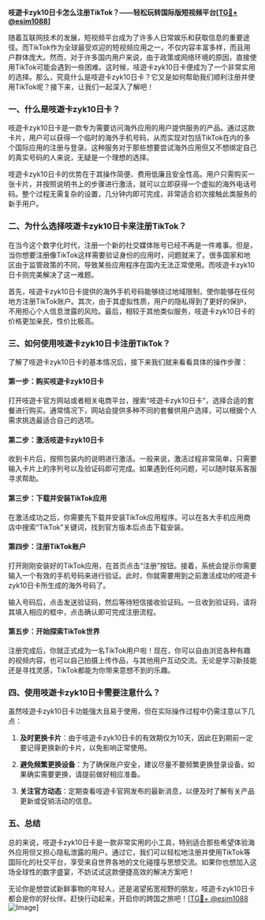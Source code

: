 **吱遊卡zyk10日卡怎么注册TikTok？——轻松玩转国际版短视频平台[[TG💪+ @esim1088](https://t.me/s/esim1088)]**

随着互联网技术的发展，短视频平台成为了许多人日常娱乐和获取信息的重要途径。而TikTok作为全球最受欢迎的短视频应用之一，不仅内容丰富多样，而且用户群体庞大。然而，对于许多国内用户来说，由于政策或网络环境的原因，直接使用TikTok可能会遇到一些困难。这时候，吱遊卡zyk10日卡便成为了一个非常实用的选择。那么，究竟什么是吱遊卡zyk10日卡？它又是如何帮助我们顺利注册并使用TikTok呢？接下来，让我们一起深入了解吧！

### 一、什么是吱遊卡zyk10日卡？

吱遊卡zyk10日卡是一款专为需要访问海外应用的用户提供服务的产品。通过这款卡片，用户可以获得一个临时的海外手机号码，从而实现对包括TikTok在内的多个国际应用的注册与登录。这种服务对于那些想要尝试海外应用但又不想绑定自己的真实号码的人来说，无疑是一个理想的选择。

吱遊卡zyk10日卡的优势在于其操作简便、费用低廉且安全性高。用户只需购买一张卡片，并按照说明书上的步骤进行激活，就可以立即获得一个虚拟的海外电话号码。整个过程无需复杂的设置，几分钟内即可完成，非常适合初次接触此类服务的新手用户。

### 二、为什么选择吱遊卡zyk10日卡来注册TikTok？

在当今这个数字化时代，注册一个新的社交媒体账号已经不再是一件难事。但是，当你想要注册像TikTok这样需要验证身份的应用时，问题就来了。很多国家和地区由于监管政策的不同，导致某些应用程序在国内无法正常使用。而吱遊卡zyk10日卡则完美解决了这一难题。

首先，吱遊卡zyk10日卡提供的海外手机号码能够绕过地域限制，使你能够在任何地方注册TikTok账户。其次，由于其虚拟性质，用户的隐私得到了更好的保护，不用担心个人信息泄露的风险。最后，相较于其他类似服务，吱遊卡zyk10日卡的价格更加亲民，性价比极高。

### 三、如何使用吱遊卡zyk10日卡注册TikTok？

了解了吱遊卡zyk10日卡的基本情况后，接下来我们就来看看具体的操作步骤：

#### 第一步：购买吱遊卡zyk10日卡

打开吱遊卡官方网站或者相关电商平台，搜索“吱遊卡zyk10日卡”，选择合适的套餐进行购买。通常情况下，网站会提供多种不同的套餐供用户选择，可以根据个人需求挑选最适合自己的选项。

#### 第二步：激活吱遊卡zyk10日卡

收到卡片后，按照包装内的说明进行激活。一般来说，激活过程非常简单，只需要输入卡片上的序列号以及验证码即可完成。如果遇到任何问题，可以随时联系客服寻求帮助。

#### 第三步：下载并安装TikTok应用

在激活成功之后，你需要先下载并安装TikTok应用程序。可以在各大手机应用商店中搜索“TikTok”关键词，找到官方版本后点击下载安装。

#### 第四步：注册TikTok账户

打开刚刚安装好的TikTok应用，在首页点击“注册”按钮。接着，系统会提示你需要输入一个有效的手机号码来进行验证。此时，你就需要用到之前激活成功的吱遊卡zyk10日卡所生成的海外号码了。

输入号码后，点击发送验证码，然后等待短信接收验证码。一旦收到验证码，请将其填入相应的框中，点击确认即可完成注册流程。

#### 第五步：开始探索TikTok世界

注册完成后，你就正式成为一名TikTok用户啦！现在，你可以自由浏览各种有趣的视频内容，也可以自己拍摄上传作品，与其他用户互动交流。无论是学习新技能还是寻找灵感，TikTok都能为你带来意想不到的乐趣。

### 四、使用吱遊卡zyk10日卡需要注意什么？

虽然吱遊卡zyk10日卡功能强大且易于使用，但在实际操作过程中仍需注意以下几点：

1. **及时更换卡片**：由于吱遊卡zyk10日卡的有效期仅为10天，因此在到期前一定要记得更换新的卡片，以免影响正常使用。
   
2. **避免频繁更换设备**：为了确保账户安全，建议尽量不要频繁更换登录设备。如果确实需要更换，请提前做好相应准备。

3. **关注官方动态**：定期查看吱遊卡官网发布的最新消息，以便及时了解有关产品更新或促销活动的信息。

### 五、总结

总的来说，吱遊卡zyk10日卡是一款非常实用的小工具，特别适合那些希望体验海外应用但又担心隐私泄露的用户。通过它，我们可以轻松地注册并使用TikTok等国际化的社交平台，享受来自世界各地的文化碰撞与思想交流。如果你也想加入这场全球性的数字盛宴，不妨试试这款便捷高效的解决方案吧！

无论你是想尝试新鲜事物的年轻人，还是渴望拓宽视野的朋友，吱遊卡zyk10日卡都会是你的好伙伴。赶快行动起来，开启你的跨国之旅吧！[[TG💪+ @esim1088](https://t.me/s/esim1088) ![Image](https://i.postimg.cc/4NQfJmqS/Snipaste-2025-05-13-00-14-12.png)]